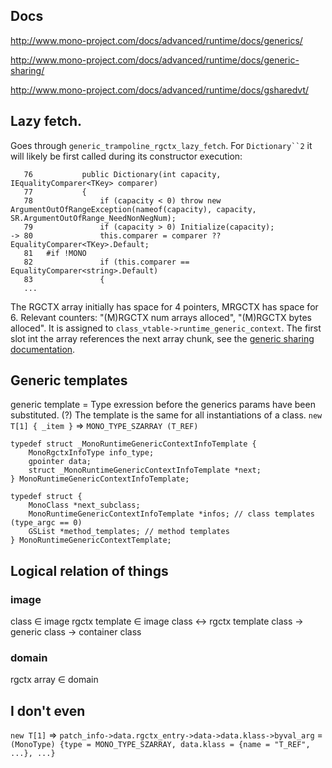 ## Docs
http://www.mono-project.com/docs/advanced/runtime/docs/generics/

http://www.mono-project.com/docs/advanced/runtime/docs/generic-sharing/

http://www.mono-project.com/docs/advanced/runtime/docs/gsharedvt/

## Lazy fetch.
Goes through `generic_trampoline_rgctx_lazy_fetch`.
For `Dictionary``2` it will likely be first called during its constructor execution:
```
   76           public Dictionary(int capacity, IEqualityComparer<TKey> comparer)
   77           {
   78               if (capacity < 0) throw new ArgumentOutOfRangeException(nameof(capacity), capacity, SR.ArgumentOutOfRange_NeedNonNegNum);
   79               if (capacity > 0) Initialize(capacity);
-> 80               this.comparer = comparer ?? EqualityComparer<TKey>.Default;
   81   #if !MONO
   82               if (this.comparer == EqualityComparer<string>.Default)
   83               {
   ...
```
The RGCTX array initially has space for 4 pointers, MRGCTX has space for 6. Relevant counters: "(M)RGCTX num arrays alloced", "(M)RGCTX bytes alloced".
It is assigned to `class_vtable->runtime_generic_context`.
The first slot int the array references the next array chunk, see the [generic sharing documentation](http://www.mono-project.com/docs/advanced/runtime/docs/generic-sharing/#mrgctx-lazy-fetch-trampoline).

## Generic templates

generic template = Type exression before the generics params have been substituted. (?) The template is the same for all instantiations of a class.
`new T[1] { _item }` => `MONO_TYPE_SZARRAY (T_REF)`

```
typedef struct _MonoRuntimeGenericContextInfoTemplate {
	MonoRgctxInfoType info_type;
	gpointer data;
	struct _MonoRuntimeGenericContextInfoTemplate *next;
} MonoRuntimeGenericContextInfoTemplate;

typedef struct {
	MonoClass *next_subclass;
	MonoRuntimeGenericContextInfoTemplate *infos; // class templates (type_argc == 0)
	GSList *method_templates; // method templates
} MonoRuntimeGenericContextTemplate;
```

## Logical relation of things
### image
class ∈ image
rgctx template ∈ image
class ↔ rgctx template
class → generic class → container class
### domain
rgctx array ∈ domain

## I don't even
`new T[1]` => `patch_info->data.rgctx_entry->data->data.klass->byval_arg` = `(MonoType) {type = MONO_TYPE_SZARRAY, data.klass = {name = "T_REF", ...}, ...}`
